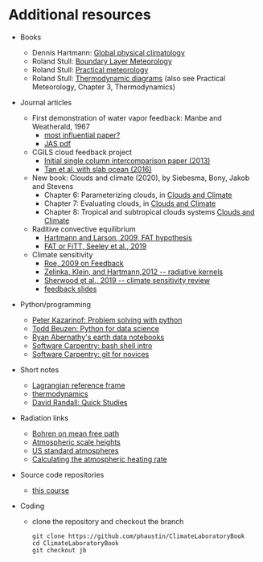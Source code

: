 # Additional resources

- Books

  - Dennis Hartmann: [Global physical climatology](https://gw2jh3xr2c.search.serialssolutions.com/?sid=sersol&SS_jc=TC0001767901&title=Global%20physical%20climatology)  
  - Roland Stull: [Boundary Layer Meteorology](https://gw2jh3xr2c.search.serialssolutions.com/?sid=sersol&SS_jc=TC0000806834&title=An%20introduction%20to%20boundary%20layer%20meteorology)  
  - Roland Stull: [Practical meteorology](https://www.eoas.ubc.ca/books/Practical_Meteorology/)
  - Roland Stull: [Thermodynamic diagrams](https://www.eoas.ubc.ca/books/Practical_Meteorology/common/thermo-diagrams.html) (also see Practical Meteorology, Chapter 3, Thermodynamics)

- Journal articles

  - First demonstration of water vapor feedback: Manbe and Weatherald, 1967
    - [most influential paper?](https://www.carbonbrief.org/prof-john-mitchell-how-a-1967-study-greatly-influenced-climate-change-science)  
    - [JAS pdf](https://journals.ametsoc.org/view/journals/atsc/24/3/1520-0469_1967_024_0241_teotaw_2_0_co_2.xml)
  - CGILS cloud feedback project
    - [Initial single column intercomparison paper (2013)](https://agupubs.onlinelibrary.wiley.com/doi/pdf/10.1002/2013MS000246)
    - [Tan et al. with slab ocean (2016)](https://agupubs.onlinelibrary.wiley.com/doi/full/10.1002/2016MS000804)
  - New book: Clouds and climate (2020), by Siebesma, Bony, Jakob and Stevens
    - Chapter 6: Parameterizing clouds, in [Clouds and Climate](https://www-cambridge-org.ezproxy.library.ubc.ca/core/books/clouds-and-climate/7B47159F7B050B71625111E40795D182)
    - Chapter 7: Evaluating clouds, in [Clouds and Climate](https://www-cambridge-org.ezproxy.library.ubc.ca/core/books/clouds-and-climate/7B47159F7B050B71625111E40795D182)
    - Chapter 8: Tropical and subtropical clouds systems [Clouds and Climate](https://www-cambridge-org.ezproxy.library.ubc.ca/core/books/clouds-and-climate/7B47159F7B050B71625111E40795D182)
  - Raditive convective equilibrium 
    - [Hartmann and Larson, 2009, FAT hypothesis](https://agupubs.onlinelibrary.wiley.com/doi/epdf/10.1029/2002GL015835)
    - [FAT or FiTT, Seeley et al., 2019](https://agupubs.onlinelibrary.wiley.com/doi/full/10.1029/2018GL080096)
  - Climate sensitivity
    - [Roe, 2009 on Feedback](https://www-annualreviews-org.ezproxy.library.ubc.ca/doi/10.1146/annurev.earth.061008.134734)
    - [Zelinka, Klein, and Hartmann,2012 -- radiative kernels](https://journals.ametsoc.org/view/journals/clim/25/11/jcli-d-11-00249.1.xml)
    - [Sherwood et al., 2019 -- climate sensitivity review](https://agupubs-onlinelibrary-wiley-com.ezproxy.library.ubc.ca/doi/10.1029/2019RG000678)
    - [feedback slides](https://github.com/phaustin/ClimateLaboratoryBook/blob/jb/docs/e595_feedback.pdf)

- Python/programming

  - [Peter Kazarinof: Problem solving with python](https://atsc_web.eoas.ubc.ca/)
  - [Todd Beuzen: Python for data science](https://github.com/TomasBeuzen/python-programming-for-data-science)
  - [Ryan Abernathy's earth data notebooks](https://github.com/earth-env-data-science/earth-env-data-science-book)
  - [Software Carpentry: bash shell intro](https://swcarpentry.github.io/shell-novice/01-intro/index.html)
  - [Software Carpentry: git for novices](https://swcarpentry.github.io/git-novice)

- Short notes
  - [Lagrangian reference frame](https://www.dropbox.com/s/29itq49fw2d3bdk/lagrangian.pdf?dl=0)  
  - [thermodynamics](https://www.dropbox.com/s/9fzwukhcbad70n7/thermo.pdf?dl=0)  
  - [David Randall: Quick Studies](http://hogback.atmos.colostate.edu/group/dave/QuickStudies.html)

- Radiation links
  - [Bohren on mean free path](https://github.com/phaustin/ClimateLaboratoryBook/blob/jb/docs/bohren_mean_free_path.pdf)
  - [Atmospheric scale heights](https://a301_web.eoas.ubc.ca/week5/hydrostat.html#hydro)
  - [US standard atmospheres](https://a301_web.eoas.ubc.ca/week5/hydrostatic_balance.html)
  - [Calculating the atmospheric heating rate](https://a301_web.eoas.ubc.ca/week12/assign7b_solution.html#assign7b-solution)


- Source code repositories

  - [this course](https://github.com/phaustin/ClimateLaboratoryBook/tree/jb)

- Coding

  - clone the repository and checkout the branch

        git clone https://github.com/phaustin/ClimateLaboratoryBook
        cd ClimateLaboratoryBook
        git checkout jb
	
